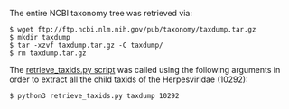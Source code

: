 The entire NCBI taxonomy tree was retrieved via: 
```shell
$ wget ftp://ftp.ncbi.nlm.nih.gov/pub/taxonomy/taxdump.tar.gz
$ mkdir taxdump
$ tar -xzvf taxdump.tar.gz -C taxdump/
$ rm taxdump.tar.gz
```
The [retrieve_taxids.py script](../ppi_scripts/retrieve_taxids.py) was called using the following arguments in order to extract all the child taxids of the Herpesviridae (10292): 
```shell 
$ python3 retrieve_taxids.py taxdump 10292
``` 
